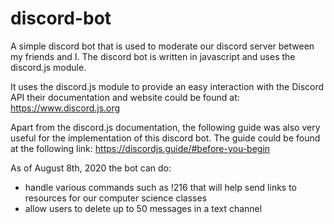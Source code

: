 # discord-bot

A simple discord bot that is used to moderate our discord server between my friends and I. 
The discord bot is written in javascript and uses the discord.js module. 

It uses the discord.js module to provide an easy interaction with the Discord API 
their documentation and website could be found at: https://www.discord.js.org

Apart from the discord.js documentation, the following guide was also very useful for the implementation of 
this discord bot. The guide could be found at the following link: https://discordjs.guide/#before-you-begin


As of August 8th, 2020 the bot can do:
- handle various commands such as !216 that will help send links to resources for our computer science classes 
- allow users to delete up to 50 messages in a text channel 
